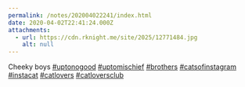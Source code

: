 ```yaml
---
permalink: /notes/202004022241/index.html
date: 2020-04-02T22:41:24.000Z
attachments:
  - url: https://cdn.rknight.me/site/2025/12771484.jpg
    alt: null
---
```


Cheeky boys <a href="https://pixelfed.social/discover/tags/uptonogood?src=hash" title="#uptonogood" class="u-url hashtag" rel="external nofollow noopener">#uptonogood</a> <a href="https://pixelfed.social/discover/tags/uptomischief?src=hash" title="#uptomischief" class="u-url hashtag" rel="external nofollow noopener">#uptomischief</a> <a href="https://pixelfed.social/discover/tags/brothers?src=hash" title="#brothers" class="u-url hashtag" rel="external nofollow noopener">#brothers</a> <a href="https://pixelfed.social/discover/tags/catsofinstagram?src=hash" title="#catsofinstagram" class="u-url hashtag" rel="external nofollow noopener">#catsofinstagram</a> <a href="https://pixelfed.social/discover/tags/instacat?src=hash" title="#instacat" class="u-url hashtag" rel="external nofollow noopener">#instacat</a> <a href="https://pixelfed.social/discover/tags/catlovers?src=hash" title="#catlovers" class="u-url hashtag" rel="external nofollow noopener">#catlovers</a> <a href="https://pixelfed.social/discover/tags/catloversclub?src=hash" title="#catloversclub" class="u-url hashtag" rel="external nofollow noopener">#catloversclub</a>
